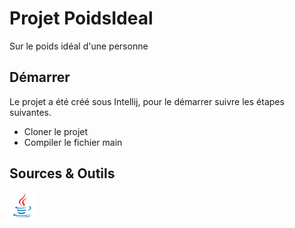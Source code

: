 # Projet PoidsIdeal

Sur le poids idéal d'une personne 

## Démarrer

Le projet a été créé sous Intellij, pour le démarrer suivre les étapes suivantes.

- Cloner le projet
- Compiler le fichier main

## Sources & Outils

<a href="https://www.java.com" target="_blank" rel="noreferrer"> <img src="https://raw.githubusercontent.com/devicons/devicon/master/icons/java/java-original.svg" alt="java" width="40" height="40"/> </a>
